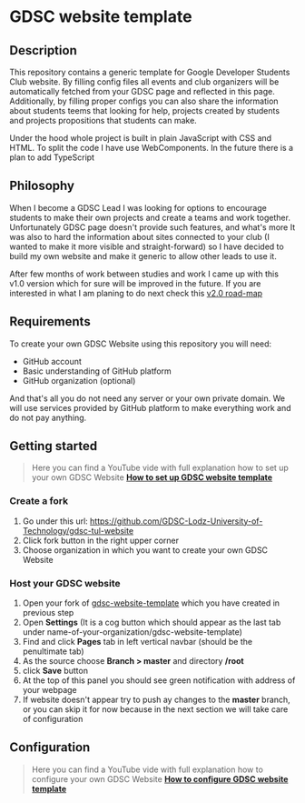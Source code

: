 # GDSC website template

## Description

This repository contains a generic template for Google Developer Students Club website. By filling config files all
events and club organizers will be automatically fetched from your GDSC page and reflected in this page. Additionally,
by filling proper configs you can also share the information about students teems that looking for help, projects
created by students and projects propositions that students can make.

Under the hood whole project is built in plain JavaScript with CSS and HTML. To split the code I have use WebComponents.
In the future there is a plan to add TypeScript

## Philosophy

When I become a GDSC Lead I was looking for options to encourage students to make their own projects and create a teams
and work together. Unfortunately GDSC page doesn't provide such features, and what's more It was also to hard the
information about sites connected to your club (I wanted to make it more visible and straight-forward) so I have decided
to build my own website and make it generic to allow other leads to use it.

After few months of work between studies and work I came up with this v1.0 version which for sure will be improved in
the future. If you are interested in what I am planing to do next check
this [v2.0 road-map](https://github.com/GDSC-Lodz-University-of-Technology/gdsc-tul-website/projects/1)

## Requirements

To create your own GDSC Website using this repository you will need:

- GitHub account
- Basic understanding of GitHub platform
- GitHub organization (optional)

And that's all you do not need any server or your own private domain. We will use services provided by GitHub platform
to make everything work and do not pay anything.

## Getting started

> Here you can find a YouTube vide with full explanation how to set up your own GDSC Website **[How to set up GDSC website template]()**

### Create a fork

1. Go under this url: https://github.com/GDSC-Lodz-University-of-Technology/gdsc-tul-website
2. Click fork button in the right upper corner
3. Choose organization in which you want to create your own GDSC Website

### Host your GDSC website

1. Open your fork of [gdsc-website-template]() which you have created in previous step
2. Open **Settings** (It is a cog button which should appear as the last tab under
   name-of-your-organization/gdsc-website-template)
3. Find and click **Pages** tab in left vertical navbar (should be the penultimate tab)
4. As the source choose **Branch > master** and directory **/root**
5. click **Save** button
6. At the top of this panel you should see green notification with address of your webpage
7. If website doesn't appear try to push ay changes to the **master** branch, or you can skip it for now because in the
   next section we will take care of configuration

## Configuration

> Here you can find a YouTube vide with full explanation how to configure your own GDSC Website **[How to configure GDSC website template]()**